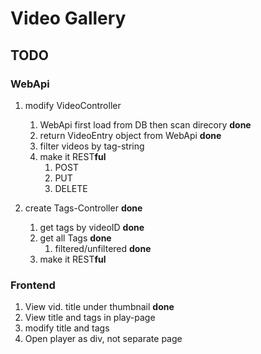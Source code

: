 # Video Gallery
## TODO
### WebApi

1. modify VideoController
	1. WebApi first load from DB then scan direcory **done**
	1. return VideoEntry object from WebApi **done**
	3. filter videos by tag-string
	4. make it REST**ful**
		1. POST
		2. PUT
		3. DELETE
	
3. create Tags-Controller **done**
	1. get tags by videoID **done**
	2. get all Tags **done**
		1. filtered/unfiltered **done**
	3. make it REST**ful**

### Frontend

1. View vid. title under thumbnail **done**
2. View title and tags in play-page
4. modify title and tags
3. Open player as div, not separate page
